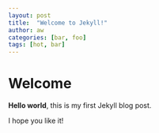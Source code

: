 ```yaml
---
layout: post
title:  "Welcome to Jekyll!"
author: aw
categories: [bar, foo]
tags: [hot, bar]
---
```


# Welcome

**Hello world**, this is my first Jekyll blog post.

I hope you like it!
